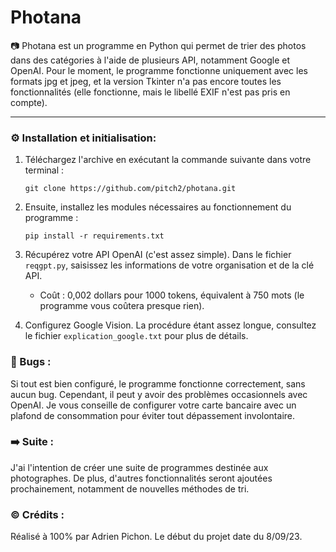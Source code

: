 # Photana

📷 Photana est un programme en Python qui permet de trier des photos dans des catégories à l'aide de plusieurs API, notamment Google et OpenAI. Pour le moment, le programme fonctionne uniquement avec les formats jpg et jpeg, et la version Tkinter n'a pas encore toutes les fonctionnalités (elle fonctionne, mais le libellé EXIF n'est pas pris en compte).

---
### ⚙️ Installation et initialisation:

1. Téléchargez l'archive en exécutant la commande suivante dans votre terminal :
   ```
   git clone https://github.com/pitch2/photana.git
   ```

2. Ensuite, installez les modules nécessaires au fonctionnement du programme :
   ```
   pip install -r requirements.txt
   ```

3. Récupérez votre API OpenAI (c'est assez simple). Dans le fichier ```reqgpt.py```, saisissez les informations de votre organisation et de la clé API.
    - Coût : 0,002 dollars pour 1000 tokens, équivalent à 750 mots (le programme vous coûtera presque rien).

4. Configurez Google Vision. La procédure étant assez longue, consultez le fichier ```explication_google.txt``` pour plus de détails.

### 🛑 Bugs :
Si tout est bien configuré, le programme fonctionne correctement, sans aucun bug. Cependant, il peut y avoir des problèmes occasionnels avec OpenAI. Je vous conseille de configurer votre carte bancaire avec un plafond de consommation pour éviter tout dépassement involontaire.

### ➡️ Suite :
J'ai l'intention de créer une suite de programmes destinée aux photographes. De plus, d'autres fonctionnalités seront ajoutées prochainement, notamment de nouvelles méthodes de tri.

### ©️ Crédits :
Réalisé à 100% par Adrien Pichon. Le début du projet date du 8/09/23.
